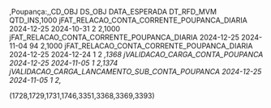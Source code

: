 ,Poupança:,,CD_OBJ                                              DS_OBJ      DATA_ESPERADA   DT_RFD_MVM  QTD_INS,1000	jFAT_RELACAO_CONTA_CORRENTE_POUPANCA_DIARIA	2024-12-25	2024-10-31      2  	        2,1000	jFAT_RELACAO_CONTA_CORRENTE_POUPANCA_DIARIA	2024-12-25	2024-11-04      94	        2,1000	jFAT_RELACAO_CONTA_CORRENTE_POUPANCA_DIARIA	2024-12-25	2024-12-24      1	        2             *,1368	jVALIDACAO_CARGA_CONTA_POUPANCA	            2024-12-25	2024-11-05	    1	        2,1374	jVALIDACAO_CARGA_LANCAMENTO_SUB_CONTA_POUPANCA	2024-12-25	2024-11-05	1	        2,* 


(1728,1729,1731,1746,3351,3368,3369,3393)